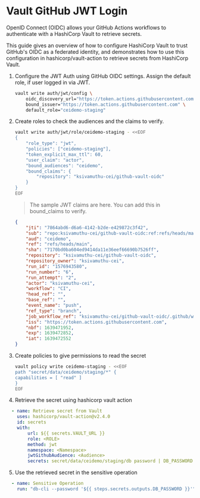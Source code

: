 # Vault GitHub JWT Login

OpenID Connect (OIDC) allows your GitHub Actions workflows to authenticate with a HashiCorp Vault to retrieve secrets.

This guide gives an overview of how to configure HashiCorp Vault to trust GitHub's OIDC as a federated identity, and demonstrates how to use this configuration in hashicorp/vault-action to retrieve secrets from HashiCorp Vault.


1. Configure the JWT Auth using GitHub OIDC settings. Assign the default role, if user logged in via JWT.
    ```bash
    vault write auth/jwt/config \
        oidc_discovery_url="https://token.actions.githubusercontent.com" \
        bound_issuer="https://token.actions.githubusercontent.com" \
        default_role="ceidemo-staging"
    ```

2. Create roles to check the audiences and the claims to verify.  
    ```bash
    vault write auth/jwt/role/ceidemo-staging - <<EOF
    {
        "role_type": "jwt",
        "policies": ["ceidemo-staging"],
        "token_explicit_max_ttl": 60,
        "user_claim": "actor",
        "bound_audiences": "ceidemo",
        "bound_claims": {
            "repository": "ksivamuthu-cei/github-vault-oidc"
        }
    }
    EOF
    ```

    > The sample JWT claims are here. You can add this in bound_claims to verify.

    ```json
    {
        "jti": "7864abd6-d6a6-4142-b2de-e429872c3f42",
        "sub": "repo:ksivamuthu-cei/github-vault-oidc:ref:refs/heads/main",
        "aud": "ceidemo",
        "ref": "refs/heads/main",
        "sha": "7170bd0ba604ed9414da11e36eef66690b7526ff",
        "repository": "ksivamuthu-cei/github-vault-oidc",
        "repository_owner": "ksivamuthu-cei",
        "run_id": "1576943580",
        "run_number": "6",
        "run_attempt": "2",
        "actor": "ksivamuthu-cei",
        "workflow": "CI",
        "head_ref": "",
        "base_ref": "",
        "event_name": "push",
        "ref_type": "branch",
        "job_workflow_ref": "ksivamuthu-cei/github-vault-oidc/.github/workflows/build.yaml@refs/heads/main",
        "iss": "https://token.actions.githubusercontent.com",
        "nbf": 1639471952,
        "exp": 1639472852,
        "iat": 1639472552
    }
    ```


1. Create policies to give permissions to read the secret

    ```bash
    vault policy write ceidemo-staging - <<EOF
    path "secret/data/ceidemo/staging/*" {
    capabilities = [ "read" ]
    }
    EOF
    ```

2. Retrieve the secret using hashicorp vault action

```yaml
  - name: Retrieve secret from Vault
    uses: hashicorp/vault-action@v2.4.0
    id: secrets
    with:
        url: ${{ secrets.VAULT_URL }}
        role: <ROLE>
        method: jwt
        namespace: <Namespace>
        jwtGithubAudience: <Audience>
        secrets: secret/data/ceidemo/staging/db password | DB_PASSWORD    
```

5. Use the retrieved secret in the sensitive operation

```yaml
  - name: Sensitive Operation
    run: "db-cli --password '${{ steps.secrets.outputs.DB_PASSWORD }}'"
```